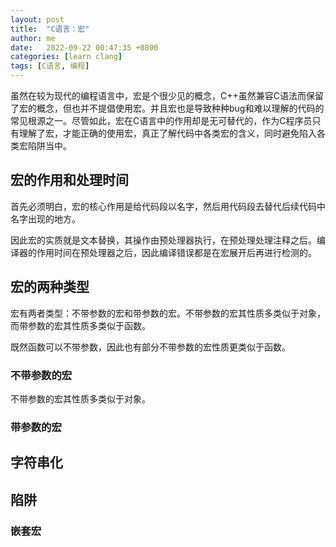 ```yaml
---
layout: post
title:  "C语言：宏"
author: me
date:   2022-09-22 00:47:35 +0800
categories: [learn clang]
tags: [C语言, 编程]
---
```


虽然在较为现代的编程语言中，宏是个很少见的概念，C++虽然兼容C语法而保留了宏的概念，但也并不提倡使用宏。并且宏也是导致种种bug和难以理解的代码的常见根源之一。尽管如此，宏在C语言中的作用却是无可替代的，作为C程序员只有理解了宏，才能正确的使用宏，真正了解代码中各类宏的含义，同时避免陷入各类宏陷阱当中。

## 宏的作用和处理时间

首先必须明白，宏的核心作用是给代码段以名字，然后用代码段去替代后续代码中名字出现的地方。

因此宏的实质就是文本替换，其操作由预处理器执行，在预处理处理注释之后。编译器的作用时间在预处理器之后，因此编译错误都是在宏展开后再进行检测的。

## 宏的两种类型

宏有两者类型：不带参数的宏和带参数的宏。不带参数的宏其性质多类似于对象，而带参数的宏其性质多类似于函数。

既然函数可以不带参数，因此也有部分不带参数的宏性质更类似于函数。

### 不带参数的宏

不带参数的宏其性质多类似于对象。

### 带参数的宏

## 字符串化


## 陷阱

### 嵌套宏